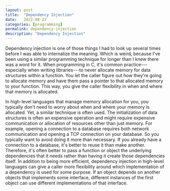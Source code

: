 ```yaml
---
layout: post
title:  "Dependency Injection"
date:   2022-08-27
categories: [programming]
permalink: dependency-injection
description: "Dependency Injection"
---
```


Dependency injection is one of those things I had to look up several times before I was able to internalize the meaning. Which is weird, because I've been using a similar programming technique for longer than I knew there was a word for it. When programming in C, it's common practice---especially when writing libraries---to never allocate memory for data structures within a function.  You let the caller figure out how they're going to allocate memory and have them pass a pointer to that allocated memory to your function. This way, you give the caller flexibility in when and where that memory is allocated.

In high-level languages that manage memory allocation for you, you typically don't need to worry about when and where your memory is allocated. Yet, a similar technique is often used. The initialization of data structures is often an expensive operation and might require expensive communication or allocation of resources other than just memory. For example, opening a connection to a database requires both network communication and opening a TCP connection on your database. So you typically want to avoid doing it more than necessary. If you already have a connection to a database, it's better to reuse it than make another. Therefore, it's often better to pass a function or object the underlying dependencies that it needs rather than having it create those dependencies itself. In addition to being more efficient, dependency injection in high-level languages can give a caller more flexibility around which implementation of a dependency is used for some purpose. If an object depends on another objects that implements some interface, different instances of the first object can use different implementations of that interface.